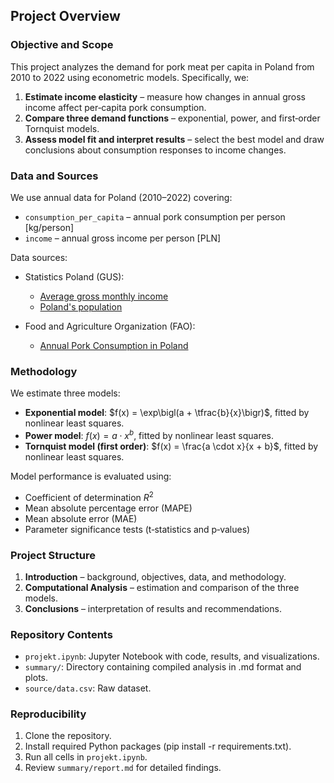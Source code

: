 ## Project Overview

### Objective and Scope

This project analyzes the demand for pork meat per capita in Poland from 2010 to 2022 using econometric models. Specifically, we:

1. **Estimate income elasticity** – measure how changes in annual gross income affect per‑capita pork consumption.
2. **Compare three demand functions** – exponential, power, and first‑order Tornquist models.
3. **Assess model fit and interpret results** – select the best model and draw conclusions about consumption responses to income changes.

### Data and Sources

We use annual data for Poland (2010–2022) covering:

* `consumption_per_capita` – annual pork consumption per person \[kg/person]
* `income` – annual gross income per person \[PLN]

Data sources:

* Statistics Poland (GUS):

  * [Average gross monthly income](https://bdl.stat.gov.pl/bdl/metadane/cechy/2497?back=True)
  * [Poland's population](https://bdl.stat.gov.pl/bdl/metadane/podgrupy/7?back=True)

* Food and Agriculture Organization (FAO):
  * [Annual Pork Consumption in Poland](https://www.fao.org/faostat/en/#data/FBS?countries=173&elements=2141&items=2733&years=2010,2011,2012,2013,2014,2015,2016,2017,2018,2019,2020,2021,2022&output_type=table&file_type=csv&submit=true)

### Methodology

We estimate three models:

* **Exponential model**:
  $f(x) = \exp\bigl(a + \tfrac{b}{x}\bigr)$, fitted by nonlinear least squares.
* **Power model**:
  $f(x) = a \cdot x^{b}$, fitted by nonlinear least squares.
* **Tornquist model (first order)**:
  $f(x) = \frac{a \cdot x}{x + b}$, fitted by nonlinear least squares.

Model performance is evaluated using:

* Coefficient of determination $R^2$
* Mean absolute percentage error (MAPE)
* Mean absolute error (MAE)
* Parameter significance tests (t‑statistics and p‑values)

### Project Structure

1. **Introduction** – background, objectives, data, and methodology.
2. **Computational Analysis** – estimation and comparison of the three models.
3. **Conclusions** – interpretation of results and recommendations.

### Repository Contents

* `projekt.ipynb`: Jupyter Notebook with code, results, and visualizations.
* `summary/`: Directory containing compiled analysis in .md format and plots.
* `source/data.csv`: Raw dataset.

### Reproducibility

1. Clone the repository.
2. Install required Python packages (pip install -r requirements.txt).
3. Run all cells in `projekt.ipynb`.
4. Review `summary/report.md` for detailed findings.
